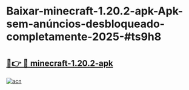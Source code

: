 # Baixar-minecraft-1.20.2-apk-Apk-sem-anúncios-desbloqueado-completamente-2025-#ts9h8

# <h2><a href="https://ainizakaria.my?title=minecraft-1.20.2-apk&ref=24M">🔗👉 🔴 minecraft-1.20.2-apk</a></h2>

[![acn](https://github.com/user-attachments/assets/0f9c940e-d8b0-45ae-aac7-cd30a18b3e1c)](https://ainizakaria.my?title=minecraft-1.20.2-apk&ref=24M)

